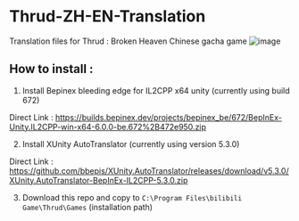 # Thrud-ZH-EN-Translation
Translation files for Thrud : Broken Heaven Chinese gacha game
![image](https://github.com/Aceship/Thrud-ZH-EN-Translation/assets/5337323/4b9e3e17-3f96-481a-9b9c-3a7986f7a57a)

## How to install : 
1. Install Bepinex bleeding edge for IL2CPP x64 unity (currently using build 672)
 
 Direct Link : https://builds.bepinex.dev/projects/bepinex_be/672/BepInEx-Unity.IL2CPP-win-x64-6.0.0-be.672%2B472e950.zip

2. Install XUnity AutoTranslator (currently using version 5.3.0)

Direct Link : https://github.com/bbepis/XUnity.AutoTranslator/releases/download/v5.3.0/XUnity.AutoTranslator-BepInEx-IL2CPP-5.3.0.zip

3. Download this repo and copy to `C:\Program Files\bilibili Game\Thrud\Games` (installation path)

